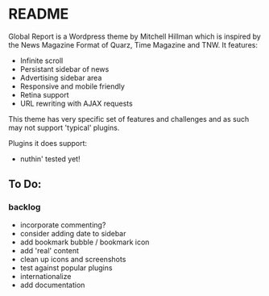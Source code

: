 # README

Global Report is a Wordpress theme by Mitchell Hillman which is inspired by the News Magazine Format of Quarz, Time Magazine and TNW. It features: 

- Infinite scroll
- Persistant sidebar of news
- Advertising sidebar area
- Responsive and mobile friendly
- Retina support
- URL rewriting with AJAX requests

This theme has very specific set of features and challenges and as such may not support 'typical' plugins. 

Plugins it does support: 

- nuthin' tested yet!

## To Do:

### backlog

- incorporate commenting?
- consider adding date to sidebar
- add bookmark bubble / bookmark icon
- add 'real' content
- clean up icons and screenshots
- test against popular plugins
- internationalize
- add documentation
